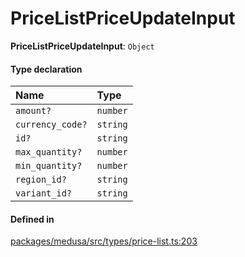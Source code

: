 # PriceListPriceUpdateInput

 **PriceListPriceUpdateInput**: `Object`

#### Type declaration

| Name | Type |
| :------ | :------ |
| `amount?` | `number` |
| `currency_code?` | `string` |
| `id?` | `string` |
| `max_quantity?` | `number` |
| `min_quantity?` | `number` |
| `region_id?` | `string` |
| `variant_id?` | `string` |

#### Defined in

[packages/medusa/src/types/price-list.ts:203](https://github.com/medusajs/medusa/blob/3d9f5ae63/packages/medusa/src/types/price-list.ts#L203)
